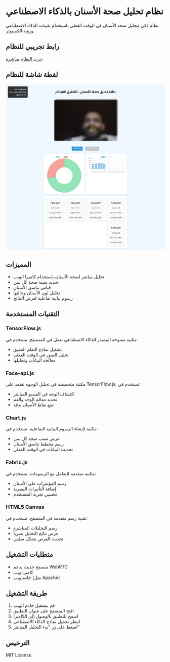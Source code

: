 # نظام تحليل صحة الأسنان بالذكاء الاصطناعي

نظام ذكي لتحليل صحة الأسنان في الوقت الفعلي باستخدام تقنيات الذكاء الاصطناعي ورؤية الكمبيوتر.

## رابط تجريبي للنظام
[جرب النظام مباشرة](https://mohamedyussry.github.io/Dental-Health-Analysis-System/)

## لقطة شاشة للنظام
![لقطة شاشة للنظام](screenshot.png)

## المميزات

- تحليل مباشر لصحة الأسنان باستخدام كاميرا الويب
- تحديد نسبة صحة كل سن
- قياس تناسق الأسنان
- تحليل لون الأسنان وحالتها
- رسوم بيانية تفاعلية لعرض النتائج

## التقنيات المستخدمة

### TensorFlow.js
مكتبة مفتوحة المصدر للذكاء الاصطناعي تعمل في المتصفح. تستخدم في:
- تشغيل نماذج التعلم العميق
- تحليل الصور في الوقت الفعلي
- معالجة البيانات وتحليلها

### Face-api.js
مكتبة متخصصة في تحليل الوجوه تعتمد على TensorFlow.js. تستخدم في:
- اكتشاف الوجه في الفيديو المباشر
- تحديد معالم الوجه والفم
- تتبع نقاط الأسنان بدقة

### Chart.js
مكتبة لإنشاء الرسوم البيانية التفاعلية. تستخدم في:
- عرض نسب صحة كل سن
- رسم مخطط تناسق الأسنان
- تحديث البيانات في الوقت الفعلي

### Fabric.js
مكتبة متقدمة للتعامل مع الرسومات. تستخدم في:
- رسم المؤشرات على الأسنان
- إضافة التأثيرات البصرية
- تحسين تجربة المستخدم

### HTML5 Canvas
تقنية رسم متقدمة في المتصفح. تستخدم في:
- رسم التحليلات المباشرة
- عرض نتائج التحليل بصرياً
- تحديث العرض بشكل سلس

## متطلبات التشغيل

- متصفح حديث يدعم WebRTC
- كاميرا ويب
- خادم ويب (مثل Apache)

## طريقة التشغيل

1. قم بتشغيل خادم الويب
2. افتح المتصفح على عنوان التطبيق
3. اسمح للتطبيق بالوصول إلى الكاميرا
4. انتظر تحميل نماذج الذكاء الاصطناعي
5. اضغط على زر "بدء التحليل المباشر"

## الترخيص

MIT License
